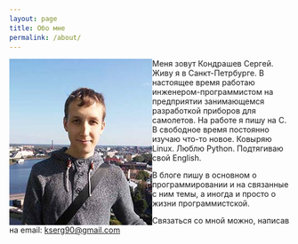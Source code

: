 ```yaml
---
layout: page
title: Обо мне
permalink: /about/
---
```


<img src="/asserts/static/foto.jpg" alt="Фото"  align="left"/> Меня зовут Кондрашев Сергей. Живу я в Санкт-Петрбурге. В настоящее время работаю  инженером-программистом на предприятии занимающемся разработкой приборов для самолетов. На работе я пишу на С. В свободное время постоянно изучаю что-то новое. Ковыряю Linux. Люблю Python. Подтягиваю свой English.

В блоге пишу в основном о программировании и на связанные с ним темы, а иногда и просто о жизни программистской.

Связаться со мной можно, написав на email: [kserg90@gmail.com](mailto:kserg90@gmail.com)
